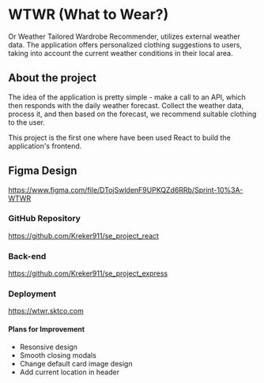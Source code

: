 # WTWR (What to Wear?)

Or Weather Tailored Wardrobe Recommender, utilizes external weather data. The application offers personalized clothing suggestions to users, taking into account the current weather conditions in their local area.

## About the project

The idea of the application is pretty simple - make a call to an API, which then responds with the daily weather forecast. Collect the weather data, process it, and then based on the forecast, we recommend suitable clothing to the user.

This project is the first one where have been used React to build the application's frontend.

## Figma Design

https://www.figma.com/file/DTojSwldenF9UPKQZd6RRb/Sprint-10%3A-WTWR

### GitHub Repository

https://github.com/Kreker911/se_project_react

### Back-end

https://github.com/Kreker911/se_project_express

### Deployment

https://wtwr.sktco.com

#### Plans for Improvement

- Resonsive design
- Smooth closing modals
- Change default card image design
- Add current location in header
